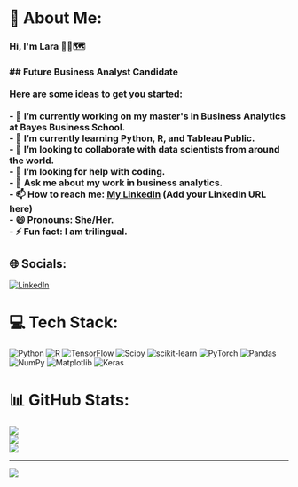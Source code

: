 # 💫 About Me:
### Hi, I'm Lara 👩‍💻🗺️<br><br>## Future Business Analyst Candidate<br><br>Here are some ideas to get you started:<br><br>- 🔭 I’m currently working on my master's in Business Analytics at Bayes Business School.<br>- 🌱 I’m currently learning Python, R, and Tableau Public.<br>- 👯 I’m looking to collaborate with data scientists from around the world.<br>- 🤔 I’m looking for help with coding.<br>- 💬 Ask me about my work in business analytics.<br>- 📫 How to reach me: [My LinkedIn](#) (Add your LinkedIn URL here)<br>- 😄 Pronouns: She/Her.<br>- ⚡ Fun fact: I am trilingual.<br>


## 🌐 Socials:
[![LinkedIn](https://img.shields.io/badge/LinkedIn-%230077B5.svg?logo=linkedin&logoColor=white)](https://linkedin.com/in/https://www.linkedin.com/in/lara-denizoglu/) 

# 💻 Tech Stack:
![Python](https://img.shields.io/badge/python-3670A0?style=for-the-badge&logo=python&logoColor=ffdd54) ![R](https://img.shields.io/badge/r-%23276DC3.svg?style=for-the-badge&logo=r&logoColor=white) ![TensorFlow](https://img.shields.io/badge/TensorFlow-%23FF6F00.svg?style=for-the-badge&logo=TensorFlow&logoColor=white) ![Scipy](https://img.shields.io/badge/SciPy-%230C55A5.svg?style=for-the-badge&logo=scipy&logoColor=%white) ![scikit-learn](https://img.shields.io/badge/scikit--learn-%23F7931E.svg?style=for-the-badge&logo=scikit-learn&logoColor=white) ![PyTorch](https://img.shields.io/badge/PyTorch-%23EE4C2C.svg?style=for-the-badge&logo=PyTorch&logoColor=white) ![Pandas](https://img.shields.io/badge/pandas-%23150458.svg?style=for-the-badge&logo=pandas&logoColor=white) ![NumPy](https://img.shields.io/badge/numpy-%23013243.svg?style=for-the-badge&logo=numpy&logoColor=white) ![Matplotlib](https://img.shields.io/badge/Matplotlib-%23ffffff.svg?style=for-the-badge&logo=Matplotlib&logoColor=black) ![Keras](https://img.shields.io/badge/Keras-%23D00000.svg?style=for-the-badge&logo=Keras&logoColor=white)
# 📊 GitHub Stats:
![](https://github-readme-stats.vercel.app/api?username=laramld&theme=prussian&hide_border=false&include_all_commits=false&count_private=false)<br/>
![](https://github-readme-streak-stats.herokuapp.com/?user=laramld&theme=prussian&hide_border=false)<br/>
![](https://github-readme-stats.vercel.app/api/top-langs/?username=laramld&theme=prussian&hide_border=false&include_all_commits=false&count_private=false&layout=compact)

---
[![](https://visitcount.itsvg.in/api?id=laramld&icon=0&color=0)](https://visitcount.itsvg.in)

<!-- Proudly created with GPRM ( https://gprm.itsvg.in ) -->
